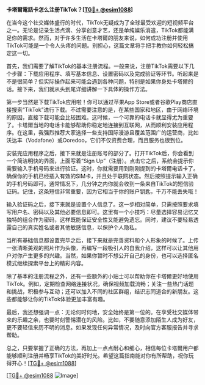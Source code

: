 **卡塔爾電話卡怎么注册TikTok？[[TG💪+ @esim1088](https://t.me/s/esim1088)]**

在当今这个社交媒体盛行的时代，TikTok无疑成为了全球最受欢迎的短视频平台之一。无论是记录生活点滴、分享创意才艺，还是单纯娱乐消遣，TikTok都能满足你的需求。然而，对于许多生活在卡塔爾的朋友来说，如何成功注册并使用TikTok可能是一个令人头疼的问题。别担心，这篇文章将手把手教你如何轻松搞定这一切。

首先，我们需要了解TikTok的基本注册流程。一般来说，注册TikTok需要以下几个步骤：下载应用程序、填写基本信息、设置密码以及完成验证等环节。听起来是不是很简单？但实际操作起来可能会遇到各种问题，特别是如果你身处卡塔爾的话。接下来，我们就从头到尾详细讲解一下具体的操作方法。

第一步当然是下载TikTok应用啦！你可以通过苹果App Store或者谷歌Play商店直接搜索“TikTok”进行下载。不过需要注意的是，在某些国家和地区，由于网络环境的原因，直接下载可能会比较困难。这时候，一个可靠的电话卡就显得尤为重要了。卡塔爾当地的电话卡能够帮助你稳定地连接到互联网，从而顺利安装应用程序。在这里，我强烈推荐大家选择一些支持国际漫游且覆盖范围广的运营商，比如沃达丰（Vodafone）或Ooredoo，它们不仅资费合理，而且服务也很到位。

安装完应用程序之后，接下来就是注册账号的部分了。打开TikTok后，你会看到一个简洁明快的界面，上面写着“Sign Up”（注册）。点击它之后，系统会提示你需要输入手机号码来进行验证。这时，你就需要用到刚刚提到的卡塔爾电话卡了。确保你的手机已经插入有效的SIM卡，并且处于联网状态。然后按照提示输入正确的手机号码即可。通常情况下，几分钟之内你就会收到一条来自TikTok的短信验证码。记住，这条短信非常重要，因为它相当于你的账户钥匙，千万不能丢失哦！

输入验证码之后，接下来就是设置个人信息了。这一步相对简单，只需按照要求填写用户名、密码以及其他必要信息即可。这里有一个小技巧：尽量选择容易记忆又独特的组合作为密码，这样既能保证安全性又能避免遗忘。同时，建议不要轻易透露自己的真实姓名或者其他敏感信息，以保护个人隐私。

当所有基础信息都设置完毕之后，接下来就是完善资料和个人形象的时候了。上传一张清晰美观的照片作为头像，再编写一段吸引人的自我介绍，这样可以让其他用户对你产生更多的兴趣。当然，如果你暂时不想公开自己的身份，也可以选择匿名模式继续探索平台上的精彩内容。

除了基本的注册流程之外，还有一些额外的小贴士可以帮助你在卡塔爾更好地使用TikTok。例如，定期检查网络连接状况，确保视频加载流畅；关注一些热门话题和挑战，积极参与互动；还可以加入不同的社区群组，结识志同道合的新朋友。这些都能够让你的TikTok体验更加丰富有趣。

最后，我还想强调一点：无论何时何地，安全始终是第一位的。在享受社交媒体带来的乐趣之余，也要时刻警惕潜在的风险。比如，不要随意添加陌生人成为好友，更不要轻信来历不明的消息。如果发现任何异常情况，及时向官方客服报告并寻求帮助。

总之，只要掌握了正确的方法，再加上一点点耐心和细心，相信每位卡塔爾用户都能够顺利注册并畅享TikTok的美好时光。希望这篇指南能对你有所帮助，祝你玩得开心！[[TG💪+ @esim1088](https://t.me/s/esim1088)]

[[TG💪+ @esim1088](https://t.me/s/esim1088) ![Image](https://i.postimg.cc/4NQfJmqS/Snipaste-2025-05-13-00-14-12.png)]